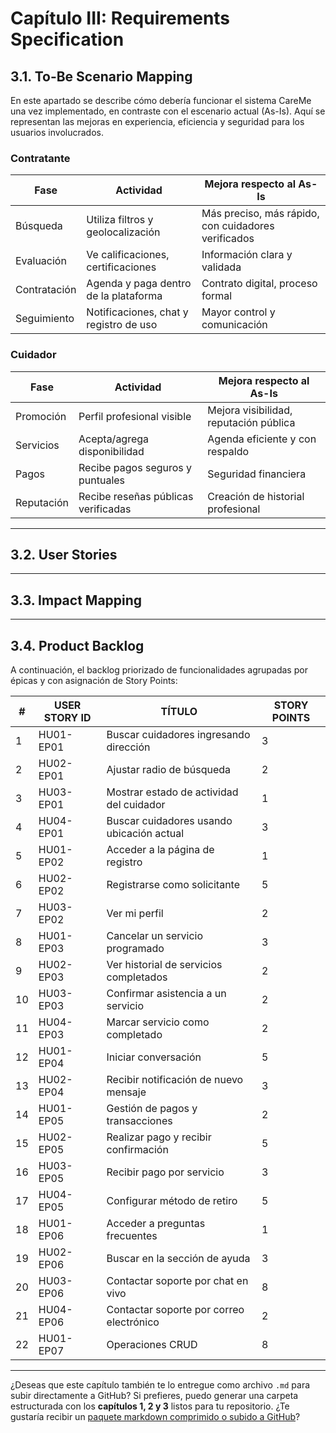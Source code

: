 # Capítulo III: Requirements Specification

## 3.1. To-Be Scenario Mapping

En este apartado se describe cómo debería funcionar el sistema CareMe una vez implementado, en contraste con el escenario actual (As-Is). Aquí se representan las mejoras en experiencia, eficiencia y seguridad para los usuarios involucrados.

### Contratante

| Fase         | Actividad                              | Mejora respecto al As-Is                            |
|--------------|-----------------------------------------|------------------------------------------------------|
| Búsqueda     | Utiliza filtros y geolocalización       | Más preciso, más rápido, con cuidadores verificados |
| Evaluación   | Ve calificaciones, certificaciones      | Información clara y validada                        |
| Contratación | Agenda y paga dentro de la plataforma   | Contrato digital, proceso formal                    |
| Seguimiento  | Notificaciones, chat y registro de uso  | Mayor control y comunicación                        |

### Cuidador

| Fase         | Actividad                              | Mejora respecto al As-Is                            |
|--------------|-----------------------------------------|------------------------------------------------------|
| Promoción    | Perfil profesional visible              | Mejora visibilidad, reputación pública              |
| Servicios    | Acepta/agrega disponibilidad            | Agenda eficiente y con respaldo                     |
| Pagos        | Recibe pagos seguros y puntuales        | Seguridad financiera                                |
| Reputación   | Recibe reseñas públicas verificadas     | Creación de historial profesional                   |

---

## 3.2. User Stories



---

## 3.3. Impact Mapping



---

## 3.4. Product Backlog

A continuación, el backlog priorizado de funcionalidades agrupadas por épicas y con asignación de Story Points:

| #  | USER STORY ID | TÍTULO                                         | STORY POINTS |
|----|----------------|------------------------------------------------|---------------|
| 1  | HU01-EP01      | Buscar cuidadores ingresando dirección         | 3             |
| 2  | HU02-EP01      | Ajustar radio de búsqueda                      | 2             |
| 3  | HU03-EP01      | Mostrar estado de actividad del cuidador       | 1             |
| 4  | HU04-EP01      | Buscar cuidadores usando ubicación actual      | 3             |
| 5  | HU01-EP02      | Acceder a la página de registro                | 1             |
| 6  | HU02-EP02      | Registrarse como solicitante                   | 5             |
| 7  | HU03-EP02      | Ver mi perfil                                  | 2             |
| 8  | HU01-EP03      | Cancelar un servicio programado                | 3             |
| 9  | HU02-EP03      | Ver historial de servicios completados         | 2             |
| 10 | HU03-EP03      | Confirmar asistencia a un servicio             | 2             |
| 11 | HU04-EP03      | Marcar servicio como completado                | 2             |
| 12 | HU01-EP04      | Iniciar conversación                           | 5             |
| 13 | HU02-EP04      | Recibir notificación de nuevo mensaje          | 3             |
| 14 | HU01-EP05      | Gestión de pagos y transacciones               | 2             |
| 15 | HU02-EP05      | Realizar pago y recibir confirmación           | 5             |
| 16 | HU03-EP05      | Recibir pago por servicio                      | 3             |
| 17 | HU04-EP05      | Configurar método de retiro                    | 5             |
| 18 | HU01-EP06      | Acceder a preguntas frecuentes                 | 1             |
| 19 | HU02-EP06      | Buscar en la sección de ayuda                  | 3             |
| 20 | HU03-EP06      | Contactar soporte por chat en vivo             | 8             |
| 21 | HU04-EP06      | Contactar soporte por correo electrónico       | 2             |
| 22 | HU01-EP07      | Operaciones CRUD                               | 8             |

---

¿Deseas que este capítulo también te lo entregue como archivo `.md` para subir directamente a GitHub? Si prefieres, puedo generar una carpeta estructurada con los **capítulos 1, 2 y 3** listos para tu repositorio. ¿Te gustaría recibir un [paquete markdown comprimido o subido a GitHub](f)?
